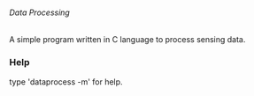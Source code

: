 <h6>Data Processing</h6>
<p>A simple program written in C language to process sensing data.</p>
<h3>Help</h3>
<p>type 'dataprocess -m' for help.</p>
